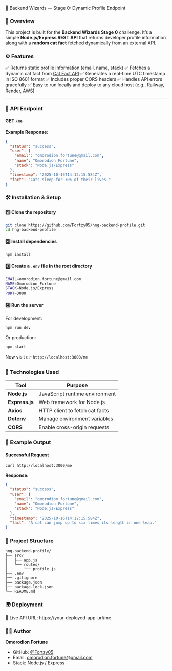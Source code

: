  🧰 Backend Wizards — Stage 0: Dynamic Profile Endpoint

### 🌟 Overview

This project is built for the **Backend Wizards Stage 0** challenge.
It’s a simple **Node.js/Express REST API** that returns developer profile information along with a **random cat fact** fetched dynamically from an external API.


### ⚙️ Features

✅ Returns static profile information (email, name, stack)
✅ Fetches a dynamic cat fact from [Cat Fact API](https://catfact.ninja/fact)
✅ Generates a real-time UTC timestamp in ISO 8601 format
✅ Includes proper CORS headers
✅ Handles API errors gracefully
✅ Easy to run locally and deploy to any cloud host (e.g., Railway, Render, AWS)

---

### 🧩 API Endpoint

#### **GET** `/me`

**Example Response:**

```json
{
  "status": "success",
  "user": {
    "email": "omorodion.fortune@gmail.com",
    "name": "Omorodion Fortune",
    "stack": "Node.js/Express"
  },
  "timestamp": "2025-10-16T14:12:15.584Z",
  "fact": "Cats sleep for 70% of their lives."
}
```


### 🛠️ Installation & Setup

#### 1️⃣ Clone the repository

```bash
git clone https://github.com/Fortzy05/hng-backend-profile.git
cd hng-backend-profile
```

#### 2️⃣ Install dependencies

```bash
npm install
```

#### 3️⃣ Create a `.env` file in the root directory

```bash
EMAIL=omorodion.fortune@gmail.com
NAME=Omorodion Fortune
STACK=Node.js/Express
PORT=3000
```

#### 4️⃣ Run the server

For development:

```bash
npm run dev
```

Or production:

```bash
npm start
```

Now visit 👉 `http://localhost:3000/me`


### 🧠 Technologies Used

| Tool           | Purpose                        |
| -------------- | ------------------------------ |
| **Node.js**    | JavaScript runtime environment |
| **Express.js** | Web framework for Node.js      |
| **Axios**      | HTTP client to fetch cat facts |
| **Dotenv**     | Manage environment variables   |
| **CORS**       | Enable cross-origin requests   |


### 🧪 Example Output

#### Successful Request

```bash
curl http://localhost:3000/me
```

**Response:**

```json
{
  "status": "success",
  "user": {
    "email": "omorodion.fortune@gmail.com",
    "name": "Omorodion Fortune",
    "stack": "Node.js/Express"
  },
  "timestamp": "2025-10-16T14:12:15.584Z",
  "fact": "A cat can jump up to six times its length in one leap."
}
```



### 📁 Project Structure

```
hng-backend-profile/
├── src/
│   ├── app.js
│   └── routes/
│       └── profile.js
├── .env
├── .gitignore
├── package.json
├── package-lock.json
└── README.md
```


### 🌍 Deployment

🔗 Live API URL: https://your-deployed-app-url/me



### 🧑‍💻 Author

**Omorodion Fortune**

* GitHub: [@Fortzy05](https://github.com/Fortzy05)
* Email: [omorodion.fortune@gmail.com](mailto:omorodion.fortune@gmail.com)
* Stack: Node.js / Express


